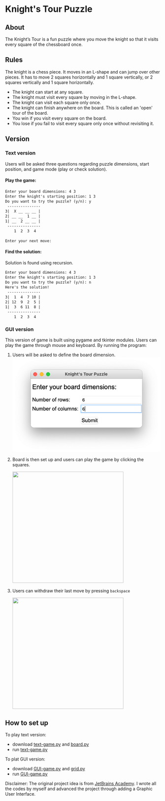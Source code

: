 # Knight's Tour Puzzle

## About
The Knight’s Tour is a fun puzzle where you move the knight so that it visits every square of the chessboard once. 

## Rules
The knight is a chess piece. It moves in an L-shape and can jump over other pieces. It has to move 2 squares horizontally and 1 square vertically, or 2 squares vertically and 1 square horizontally.

- The knight can start at any square.
- The knight must visit every square by moving in the L-shape.
- The knight can visit each square only once.
- The knight can finish anywhere on the board. This is called an 'open' tour of the board.
- You win if you visit every square on the board.
- You lose if you fail to visit every square only once without revisiting it.


## Version
### Text version
Users will be asked three questions regarding puzzle dimensions, start position, and game mode (play or check solution).
####  Play the game:
```
Enter your board dimensions: 4 3
Enter the knight's starting position: 1 3
Do you want to try the puzzle? (y/n): y
 ---------------
3|  X __ __ __ |
2| __ __  1 __ |
1| __  2 __ __ |
 ---------------
    1  2  3  4
    
Enter your next move: 
```


#### Find the solution:

Solution is found using recursion. 
``` 
Enter your board dimensions: 4 3
Enter the knight's starting position: 1 3
Do you want to try the puzzle? (y/n): n
Here's the solution!
 ---------------
3|  1  4  7 10 |
2| 12  9  2  5 |
1|  3  6 11  8 |
 ---------------
    1  2  3  4
```
### GUI version
This version of game is built using pygame and tkinter modules. Users can play the game through mouse and keyboard.
By running the program:
1. Users will be asked to define the board dimension.
![image1.png](Interface/image1.png)
2. Board is then set up and users can play the game by clicking the squares.

   <img src="https://github.com/qilinz/Knights-Tour-Puzzle-Solver/Interface/movie1.gif" width="360" height="360"/>

3. Users can withdraw their last move by pressing `backspace`

   <img src="https://github.com/qilinz/Knights-Tour-Puzzle-Solver/Interface/movie2.gif" width="360" height="360"/>

## How to set up
To play text version:
- download [text-game.py](https://github.com/qilinz/Knights-Tour-Puzzle-Solver/blob/main/text-game.py) and [board.py](https://github.com/qilinz/Knights-Tour-Puzzle-Solver/blob/main/board.py)
- run [text-game.py](https://github.com/qilinz/Knights-Tour-Puzzle-Solver/blob/main/text-game.py)

To plat GUI version:
- download [GUI-game.py](https://github.com/qilinz/Knights-Tour-Puzzle-Solver/blob/main/GUI-game.py) and [grid.py](https://github.com/qilinz/Knights-Tour-Puzzle-Solver/blob/main/grid.py)
- run [GUI-game.py](https://github.com/qilinz/Knights-Tour-Puzzle-Solver/blob/main/GUI-game.py)


Disclaimer: The original project idea is from [JetBrains Academy](https://hyperskill.org/projects/141?track=2). I wrote all the codes by myself and advanced the project through adding a Graphic User Interface.